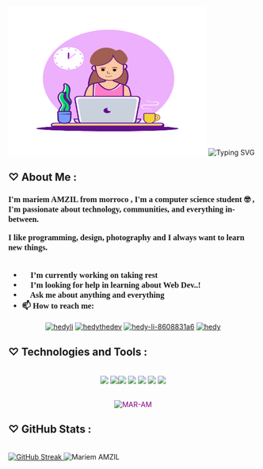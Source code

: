 <img src="main-qimg-a6dc26a08bb184c176bd420d149829b5.gif" height="300px" width="400px">

<img src="https://readme-typing-svg.demolab.com?font=VT323&size=28&duration=4896&pause=&color=000000&center=true&multiline=true&width=700&height=100&lines=%E2%99%A1+Hello+everyone!+I am+MAR-AM+%E2%99%A1;Welcome+to+my+profile!" alt="Typing SVG" />


<!--<h2 align="Center">  Hi 👋🏻 there, I'm <span style="color:orangered;font-weight:bold">MAR-AM</span <img src="https://media.giphy.com/media/WUlplcMpOCEmTGBtBW/giphy.gif" width="30"> </h2>-->
<!--<p align="left"> <img src="https://komarev.com/ghpvc/?username=mariem_AMZIL" alt="MAR-AM" /> </p>-->

<!--[![HitCount](http://hits.dwyl.com/Raghav-byte/Raghav-byte.svg)](http://hits.dwyl.com//Raghav-byte)-->
## ♡  About Me : 
<h3 style="font-family: cursive;">
I'm mariem AMZIL from morroco , I'm a computer science student 🤓 , I'm passionate about technology, communities, and everything in-between.
     
I like programming, design, photography and I always want to learn new things.<br> <br>
  
         
- 🔭 I’m currently working on taking rest <br>
- 🤔 I’m looking for help in learning about Web Dev..! <br>
- 💬 Ask me about anything and everything <br>
- 📫 How to reach me: <br>
</h3>
    <p align="center">
<a href="mariemamzil8@gmail.com" target="blank"><img align="center" src="https://cdn.jsdelivr.net/npm/simple-icons@3.0.1/icons/gmail.svg" alt="hedyli" height="52" width="40" /></a>
<a href="https://www.instagram.com/maram_dev/" target="blank"><img align="center" src="https://cdn.jsdelivr.net/npm/simple-icons@3.0.1/icons/instagram.svg" alt="hedythedev" height="52" width="40" /></a>
<a href="https://wa.me/+212648771444" target="blank"><img align="center" src="https://cdn.jsdelivr.net/npm/simple-icons@3.0.1/icons/whatsapp.svg" alt="hedy-li-8608831a6" height="52" width="40" /></a>
<a href=" " target="blank"><img align="center" src="https://cdn.jsdelivr.net/npm/simple-icons@3.0.1/icons/stackoverflow.svg" alt="hedy" height="52" width="40" /></a>
</p>  



## ♡ Technologies and Tools :

<br>
<div align="center">
<img src="https://cdn.jsdelivr.net/gh/devicons/devicon/icons/python/python-original.svg" align="center" height="57"> <img src="https://images.vexels.com/media/users/3/166401/isolated/preview/b82aa7ac3f736dd78570dd3fa3fa9e24-java-programming-language-icon-by-vexels.png" align="center" height="60"><img src="https://cdn.freebiesupply.com/logos/large/2x/git-icon-logo-png-transparent.png" align="center" height="45"> <img src="https://img.icons8.com/color/64/null/html-5--v1.png" align="center" height="57"> <img src="https://pngicon.ru/file/uploads/css3-256x256.png" align="center" height="45"> <img src="http://pluspng.com/img-png/bootstrap-logo-vector-png-bem-with-bootstrap-bootstrap-logo-1024.png" align="center" height="50"> <img src="https://pngimg.com/uploads/mysql/mysql_PNG23.png" align="center" height="50">
</div><br>


<p align="center" width ="700px"><img style="color: purple" align="center" src="https://github-readme-stats.vercel.app/api/top-langs?username=MAR-AM&show_icons=true&locale=en&layout=compact&card_width=520" alt="MAR-AM" /></p>






<!--[![GitHub Streak](https://streak-stats.demolab.com/?user=MAR-AM&theme=dracula)](https://git.io/streak-stats)-->

## ♡ GitHub Stats :
<br>

<!--<img src="https://github.com/MAR-AM/MAR-AM/blob/d1ab2d30b4a96f7a0ae7af8eff303b5e55d281d8/2hearts.gif" align="right" height="100" width="100">-->

<a href="https://git.io/streak-stats">
<img src="https://streak-stats.demolab.com?user=MAR-AM&hide_border=false&card_width=500&border=4078c0&background=AE296800&stroke=4078c0&currStreakNum=FFB6C1&dates=4078c0&ring=4078c0&sideNums=FFB6C1&sideLabels=C040C0&currStreakLabel=C040C0&fire=C040C0" alt="GitHub Streak"/>
</a>
<img alt="Mariem AMZIL" src="https://github-readme-stats.vercel.app/api?username=MAR-AM&&show_icons=true&title_color=ffffff&card_width=500&icon_color=bb2acf&text_color=daf7dc&bg_color=151515">





